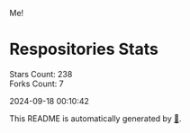 Me!

# Respositories Stats
Stars Count: 238  
Forks Count: 7

2024-09-18 00:10:42  

This README is automatically generated by [🐰](https://github.com/rnitta/rnitta).
